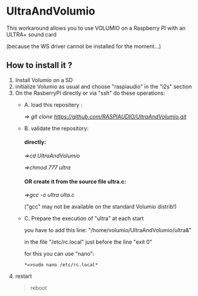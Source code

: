 # UltraAndVolumio
This workaround allows you to use VOLUMIO on a Raspberry PI with an ULTRA+ sound card

(because the  WS driver cannot be installed for the moment...)

## How to install it ?
1. Install Volumio on a SD
2. initialize Volumio as usual and choose "raspiaudio" in the "i2s" section
3. On the RasberryPI directly or via "ssh" do these operations:
     * A. load this repositery :
     
        *=> git clone https://github.com/RASPIAUDIO/UltraAndVolumio.git*
     * B. validate the repository:
     
         #### directly:
         
         *=>cd UltraAndVolumio*
         
         *=>chmod 777 ultra*  
      
          #### OR create it from the source file ultra.c:
          
          *=>gcc -o ultra ulta.c*
          
         ("gcc" may not be available on the standard Volumio distrib!) 
            
     * C. Prepare the execution of "ultra" at each start
     
          you have to add this line: "/home/volumio/UltraAndVolumio/ultra&"
             
          in the file "/etc/rc.local" just before the line "exit 0"
              
          for this you can use "nano":
              
           *=>sudo nano /etc/rc.local*
 4. restart
    > reboot
     



